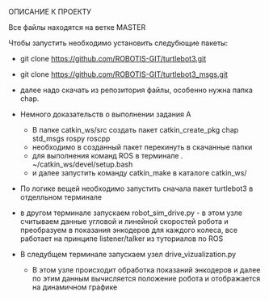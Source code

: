 ОПИСАНИЕ К ПРОЕКТУ

Все файлы находятся на ветке MASTER 

Чтобы запустить необходимо установить следубющие пакеты:

* git clone https://github.com/ROBOTIS-GIT/turtlebot3.git
* git clone https://github.com/ROBOTIS-GIT/turtlebot3_msgs.git

* далее надо скачать из репозитория файлы, особенно нужна папка chap. 

* Немного доказательств о выполнении задания А
    * В папке catkin_ws/src создать пакет  catkin_create_pkg chap std_msgs rospy roscpp
    * необходимо в созданный пакет перекинуть в скачанные папки 
    * для выполнения команд ROS в терминале   . ~/catkin_ws/devel/setup.bash
    * и далее запустить команду catkin_make в каталоге catkin_ws/

* По логике вещей необходимо запустить сначала пакет turtlebot3 в отделльном терминале

* в другом терминале запускаем robot_sim_drive.py - в этом узле считываем данные угловой и линейной скоростей робота и преобразуем в показания энкодеров для каждого колеса, все работает на принципе listener/talker из туториалов по ROS

* В следубщем терминале запускаем узел drive_vizualization.py
    * В этом узле происходит обработка показаний энкодеров и далее по этим данным вычисляется положение робота и отображается на динамичном графике
